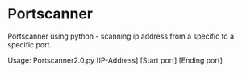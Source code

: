 # Portscanner
Portscanner using python - scanning ip address from a specific to a specific port.

Usage:
Portscanner2.0.py [IP-Address] [Start port] [Ending port]
